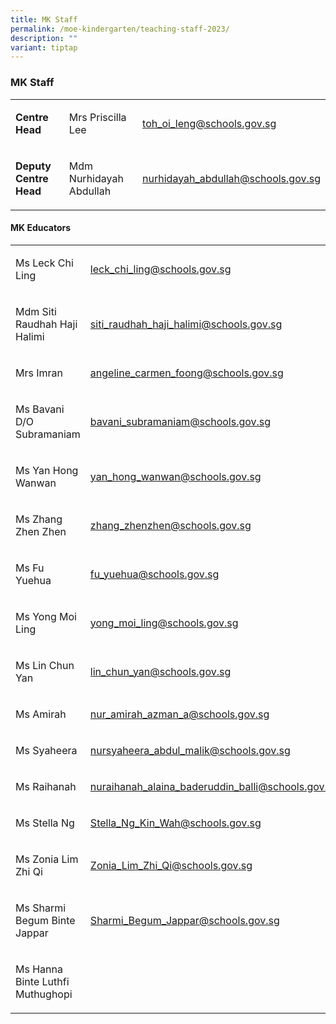 ```yaml
---
title: MK Staff
permalink: /moe-kindergarten/teaching-staff-2023/
description: ""
variant: tiptap
---
```

<h3><strong>MK Staff</strong></h3>
<table style="minWidth: 75px">
<colgroup>
<col>
<col>
<col>
</colgroup>
<tbody>
<tr>
<td rowspan="1" colspan="1">
<p><strong>Centre Head</strong>
</p>
</td>
<td rowspan="1" colspan="1">
<p>Mrs Priscilla Lee</p>
</td>
<td rowspan="1" colspan="1">
<p><a href="mailto:toh_oi_leng@schools.gov.sg" rel="noopener noreferrer nofollow" target="_blank">toh_oi_leng@schools.gov.sg</a>
</p>
</td>
</tr>
<tr>
<td rowspan="1" colspan="1">
<p><strong>Deputy Centre Head</strong>
</p>
</td>
<td rowspan="1" colspan="1">
<p>Mdm Nurhidayah Abdullah</p>
</td>
<td rowspan="1" colspan="1">
<p><a href="mailto:nurhidayah_abdullah@schools.gov.sg" rel="noopener noreferrer nofollow" target="_blank">nurhidayah_abdullah@schools.gov.sg</a>
</p>
</td>
</tr>
</tbody>
</table>
<p></p>
<h4><strong>MK Educators</strong></h4>
<p></p>
<table style="minWidth: 50px">
<colgroup>
<col>
<col>
</colgroup>
<tbody>
<tr>
<td rowspan="1" colspan="1">
<p>Ms Leck Chi Ling</p>
</td>
<td rowspan="1" colspan="1">
<p><a href="mailto:leck_chi_ling@schools.gov.sg" rel="noopener noreferrer nofollow" target="_blank">leck_chi_ling@schools.gov.sg</a>
</p>
</td>
</tr>
<tr>
<td rowspan="1" colspan="1">
<p>Mdm Siti Raudhah Haji Halimi</p>
</td>
<td rowspan="1" colspan="1">
<p><a href="mailto:siti_raudhah_haji_halimi@schools.gov.sg" rel="noopener noreferrer nofollow" target="_blank">siti_raudhah_haji_halimi@schools.gov.sg</a>
</p>
</td>
</tr>
<tr>
<td rowspan="1" colspan="1">
<p>Mrs Imran</p>
</td>
<td rowspan="1" colspan="1">
<p><a href="mailto:angeline_carmen_foong@schools.gov.sg" rel="noopener noreferrer nofollow" target="_blank">angeline_carmen_foong@schools.gov.sg</a>
</p>
</td>
</tr>
<tr>
<td rowspan="1" colspan="1">
<p>Ms Bavani D/O Subramaniam</p>
</td>
<td rowspan="1" colspan="1">
<p><a href="mailto:bavani_subramaniam@schools.gov.sg" rel="noopener noreferrer nofollow" target="_blank">bavani_subramaniam@schools.gov.sg</a>
</p>
</td>
</tr>
<tr>
<td rowspan="1" colspan="1">
<p>Ms Yan Hong Wanwan</p>
</td>
<td rowspan="1" colspan="1">
<p><a href="yan_hong_wanwan@schools.gov.sg" rel="noopener noreferrer nofollow" target="_blank">yan_hong_wanwan@schools.gov.sg</a>
</p>
</td>
</tr>
<tr>
<td rowspan="1" colspan="1">
<p>Ms Zhang Zhen Zhen</p>
</td>
<td rowspan="1" colspan="1">
<p><a href="mailto:Zhang_Zhenzhen@schools.gov.sg" rel="noopener noreferrer nofollow" target="_blank">zhang_zhenzhen@schools.gov.sg</a>
</p>
</td>
</tr>
<tr>
<td rowspan="1" colspan="1">
<p>Ms Fu Yuehua</p>
</td>
<td rowspan="1" colspan="1">
<p><a href="mailto:fu_yuehua@schools.gov.sg" rel="noopener noreferrer nofollow" target="_blank">fu_yuehua@schools.gov.sg</a>
</p>
</td>
</tr>
<tr>
<td rowspan="1" colspan="1">
<p>Ms Yong Moi Ling</p>
</td>
<td rowspan="1" colspan="1">
<p><a href="mailto:yong_moi_ling@schools.gov.sg" rel="noopener noreferrer nofollow" target="_blank">yong_moi_ling@schools.gov.sg</a>
</p>
</td>
</tr>
<tr>
<td rowspan="1" colspan="1">
<p>Ms Lin Chun Yan</p>
</td>
<td rowspan="1" colspan="1">
<p><a href="mailto:lin_chun_yan@schools.gov.sg" rel="noopener noreferrer nofollow" target="_blank">lin_chun_yan@schools.gov.sg</a>
</p>
</td>
</tr>
<tr>
<td rowspan="1" colspan="1">
<p>Ms Amirah</p>
</td>
<td rowspan="1" colspan="1">
<p><a href="mailto:nur_amirah_azman_a@schools.gov.sg" rel="noopener noreferrer nofollow" target="_blank">nur_amirah_azman_a@schools.gov.sg</a>
</p>
</td>
</tr>
<tr>
<td rowspan="1" colspan="1">
<p>Ms Syaheera</p>
</td>
<td rowspan="1" colspan="1">
<p><a href="mailto:nursyaheera_abdul_malik@schools.gov.sg" rel="noopener noreferrer nofollow" target="_blank">nursyaheera_abdul_malik@schools.gov.sg</a>
</p>
</td>
</tr>
<tr>
<td rowspan="1" colspan="1">
<p>Ms Raihanah</p>
</td>
<td rowspan="1" colspan="1">
<p><a href="mailto:nuraihanah_alaina_baderuddin_balli@schools.gov.sg" rel="noopener noreferrer nofollow" target="_blank">nuraihanah_alaina_baderuddin_balli@schools.gov.sg</a>
</p>
</td>
</tr>
<tr>
<td rowspan="1" colspan="1">
<p>Ms Stella Ng</p>
</td>
<td rowspan="1" colspan="1">
<p><a href="mailto:Stella_Ng_Kin_Wah@schools.gov.sg" rel="noopener noreferrer nofollow" target="_blank">Stella_Ng_Kin_Wah@schools.gov.sg</a>
</p>
</td>
</tr>
<tr>
<td rowspan="1" colspan="1">
<p>Ms Zonia Lim Zhi Qi</p>
</td>
<td rowspan="1" colspan="1">
<p><a href="mailto:Zonia_Lim_Zhi_Qi@schools.gov.sg" rel="noopener noreferrer nofollow" target="_blank">Zonia_Lim_Zhi_Qi@schools.gov.sg</a>
</p>
</td>
</tr>
<tr>
<td rowspan="1" colspan="1">
<p>Ms Sharmi Begum Binte Jappar</p>
</td>
<td rowspan="1" colspan="1">
<p><a href="mailto:Sharmi_Begum_Jappar@schools.gov.sg" rel="noopener noreferrer nofollow" target="_blank">Sharmi_Begum_Jappar@schools.gov.sg</a>
</p>
</td>
</tr>
<tr>
<td rowspan="1" colspan="1">
<p>Ms Hanna Binte Luthfi Muthughopi</p>
</td>
<td rowspan="1" colspan="1">
<p></p>
</td>
</tr>
</tbody>
</table>
<p></p>